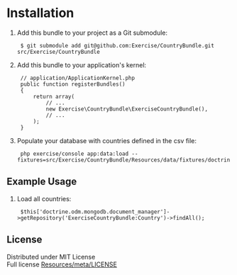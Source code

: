 Installation
============

  1. Add this bundle to your project as a Git submodule:

          $ git submodule add git@github.com:Exercise/CountryBundle.git src/Exercise/CountryBundle

  2. Add this bundle to your application's kernel:

          // application/ApplicationKernel.php
          public function registerBundles()
          {
              return array(
                  // ...
                  new Exercise\CountryBundle\ExerciseCountryBundle(),
                  // ...
              );
          }

  3. Populate your database with countries defined in the csv file:

          php exercise/console app:data:load --fixtures=src/Exercise/CountryBundle/Resources/data/fixtures/doctrine/mongodb

Example Usage
-----------------------------

  1. Load all countries:

          $this['doctrine.odm.mongodb.document_manager']->getRepository('ExerciseCountryBundle:Country')->findAll();

License
-----------------------------
Distributed under MIT License   
Full license [Resources/meta/LICENSE](https://github.com/Exercise/CountryBundle/blob/master/Resources/meta/LICENSE)
